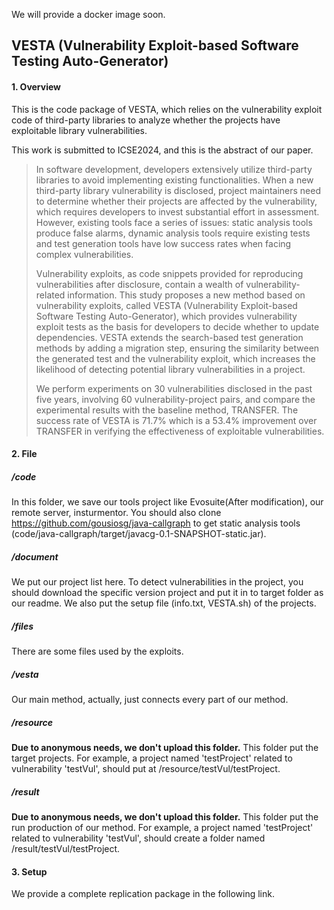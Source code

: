 We will provide a docker image soon.


## VESTA (Vulnerability Exploit-based Software Testing Auto-Generator)



#### 1. Overview

This is the code package of VESTA, which relies on the vulnerability exploit code of third-party libraries to analyze whether the projects have exploitable library vulnerabilities. 

This work is submitted to ICSE2024, and this is the abstract of our paper.

> In software development, developers extensively utilize third-party libraries to avoid implementing existing functionalities. When a new third-party library vulnerability is disclosed, project maintainers need to determine whether their projects are affected by the vulnerability, which requires developers to invest substantial effort in assessment. However, existing tools face a series of issues: static analysis tools produce false alarms, dynamic analysis tools require existing tests and test generation tools have low success rates when facing complex vulnerabilities.
>
> Vulnerability exploits, as code snippets provided for reproducing vulnerabilities after disclosure, contain a wealth of vulnerability-related information. This study proposes a new method based on vulnerability exploits, called VESTA (Vulnerability Exploit-based Software Testing Auto-Generator), which provides vulnerability exploit tests as the basis for developers to decide whether to update dependencies. VESTA extends the search-based test generation methods by adding a migration step, ensuring the similarity between the generated test and the vulnerability exploit, which increases the likelihood of detecting potential library vulnerabilities in a project.
>
> We perform experiments on 30 vulnerabilities disclosed in the past five years, involving 60 vulnerability-project pairs, and compare the experimental results with the baseline method, TRANSFER. The success rate of VESTA is 71.7\% which is a 53.4\% improvement over TRANSFER in verifying the effectiveness of exploitable vulnerabilities. 



#### 2. File

##### /code

In this folder, we save our tools project like Evosuite(After modification), our remote server, insturmentor. You should also clone https://github.com/gousiosg/java-callgraph to get static analysis tools (code/java-callgraph/target/javacg-0.1-SNAPSHOT-static.jar).

##### /document

We put our project list here. To detect vulnerabilities in the project, you should download the specific version project and put it in to target folder as our readme. We also put the setup file (info.txt, VESTA.sh) of the projects.

##### /files

There are some files used by the exploits.

##### /vesta

Our main method, actually, just connects every part of our method.

##### /resource

**Due to anonymous needs, we don't upload this folder.**
This folder put the target projects. For example, a project named 'testProject' related to vulnerability 'testVul', should put at /resource/testVul/testProject.

##### /result

**Due to anonymous needs, we don't upload this folder.**
This folder put the run production of our method. For example, a project named 'testProject' related to vulnerability 'testVul', should create a folder named  /result/testVul/testProject.



#### 3. Setup

We provide a complete replication package in the following link.
